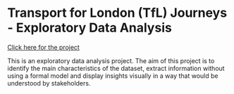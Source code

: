 # Transport for London (TfL) Journeys - Exploratory Data Analysis

[Click here for the project](data_exploration.ipynb)

This is an exploratory data analysis project. The aim of this project is to identify the main characteristics of the dataset, extract information without using a formal model and display insights visually in a way that would be understood by stakeholders.
